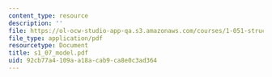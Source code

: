 ```yaml
---
content_type: resource
description: ''
file: https://ol-ocw-studio-app-qa.s3.amazonaws.com/courses/1-051-structural-engineering-design-fall-2003/92cb77a4109aa18acab9ca8e0c3ad364_s1_07_model.pdf
file_type: application/pdf
resourcetype: Document
title: s1_07_model.pdf
uid: 92cb77a4-109a-a18a-cab9-ca8e0c3ad364
---
```

